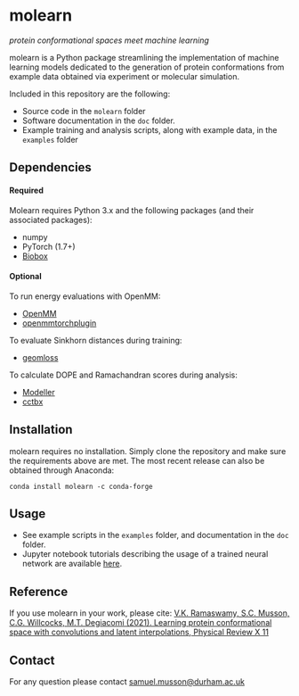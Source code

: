 # molearn

*protein conformational spaces meet machine learning*

molearn is a Python package streamlining the implementation of machine learning models dedicated to the generation of protein conformations from example data obtained via experiment or molecular simulation.

Included in this repository are the following:
* Source code in the `molearn` folder
* Software documentation in the `doc` folder.
* Example training and analysis scripts, along with example data, in the `examples` folder

## Dependencies

#### Required

Molearn requires Python 3.x and the following packages (and their associated packages):
* numpy
* PyTorch (1.7+)
* [Biobox](https://github.com/Degiacomi-Lab/biobox)

#### Optional

To run energy evaluations with OpenMM:
* [OpenMM](https://openmm.org/documentation)
* [openmmtorchplugin](https://github.com/SCMusson/openmmtorchplugin)

To evaluate Sinkhorn distances during training:
* [geomloss](https://www.kernel-operations.io/geomloss/)

To calculate DOPE and Ramachandran scores during analysis:
* [Modeller](https://salilab.org/modeller/)
* [cctbx](https://cctbx.github.io/)

## Installation ##

molearn requires no installation. Simply clone the repository and make sure the requirements above are met.
The most recent release can also be obtained through Anaconda:

`conda install molearn -c conda-forge`

## Usage ##

* See example scripts in the `examples` folder, and documentation in the `doc` folder.
* Jupyter notebook tutorials describing the usage of a trained neural network are available [here](https://github.com/Degiacomi-Lab/molearn_notebook).

## Reference ##

If you use molearn in your work, please cite:
[V.K. Ramaswamy, S.C. Musson, C.G. Willcocks, M.T. Degiacomi (2021). Learning protein conformational space with convolutions and latent interpolations, Physical Review X 11](
https://journals.aps.org/prx/abstract/10.1103/PhysRevX.11.011052)

## Contact ##

For any question please contact samuel.musson@durham.ac.uk
